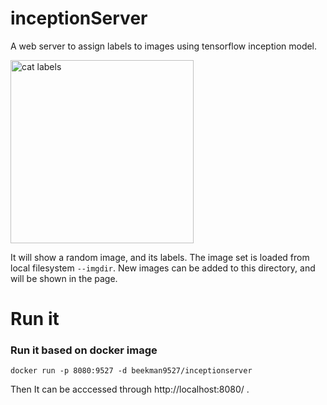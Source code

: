 # inceptionServer
A web server to assign labels to images using  tensorflow inception model.

<img width="293" alt="cat labels" src="https://user-images.githubusercontent.com/27221807/31775913-f41d29a6-b4b7-11e7-8457-b1a08a7f5304.png">

It will show a random image, and its labels. The image set is loaded from local filesystem `--imgdir`. New images can be added to this directory, and will be shown in the page.


# Run it
### Run it based on docker image
```
docker run -p 8080:9527 -d beekman9527/inceptionserver
```
Then It can be acccessed through http://localhost:8080/ .


